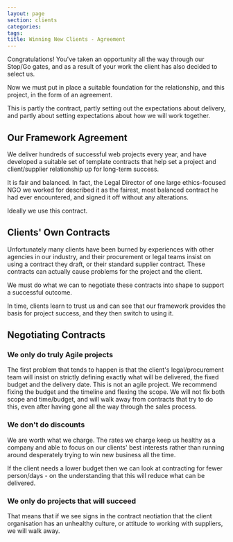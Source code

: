 ```yaml
---
layout: page
section: clients
categories:
tags:
title: Winning New Clients - Agreement
---
```


Congratulations! You've taken an opportunity all the way through our Stop/Go gates, and as a result of your work the client has also decided to select us.

Now we must put in place a suitable foundation for the relationship, and this project, in the form of an agreement.

This is partly the contract, partly setting out the expectations about delivery, and partly about setting expectations about how we will work together.

## Our Framework Agreement
We deliver hundreds of successful web projects every year, and have developed a suitable set of template contracts that help set a project and client/supplier relationship up for long-term success.

It is fair and balanced. In fact, the Legal Director of one large ethics-focused NGO we worked for described it as the fairest, most balanced contract he had ever encountered, and signed it off without any alterations.

Ideally we use this contract.


## Clients' Own Contracts
Unfortunately many clients have been burned by experiences with other agencies in our industry, and their procurement or legal teams insist on using a contract they draft, or their standard supplier contract. These contracts can actually cause problems for the project and the client.

We must do what we can to negotiate these contracts into shape to support a successful outcome. 

In time, clients learn to trust us and can see that our framework provides the basis for project success, and they then switch to using it.


## Negotiating Contracts

### We only do truly Agile projects
The first problem that tends to happen is that the client's legal/procurement team will insist on strictly defining exactly what will be delivered, the fixed budget and the delivery date. This is not an agile project. We recommend fixing the budget and the timeline and flexing the scope. We will not fix both scope and time/budget, and will walk away from contracts that try to do this, even after having gone all the way through the sales process.

### We don't do discounts
We are worth what we charge. The rates we charge keep us healthy as a company and able to focus on our clients' best interests rather than running around desperately trying to win new business all the time. 

If the client needs a lower budget then we can look at contracting for fewer person/days - on the understanding that this will reduce what can be delivered.

### We only do projects that will succeed
That means that if we see signs in the contract neotiation that the client organisation has an unhealthy culture, or attitude to working with suppliers, we will walk away.